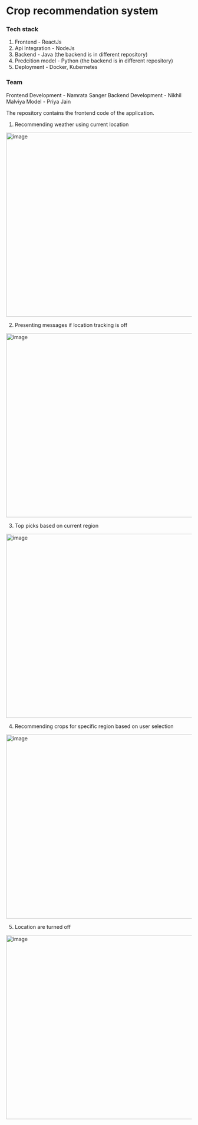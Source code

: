 # Crop recommendation system

### Tech stack
1. Frontend - ReactJs
2. Api Integration - NodeJs
3. Backend - Java (the backend is in different repository)
4. Predcition model - Python (the backend is in different repository)
5. Deployment - Docker, Kubernetes

### Team 
Frontend Development - Namrata Sanger
Backend Development - Nikhil Malviya
Model - Priya Jain

The repository contains the frontend code of the application. 

1. Recommending weather using current location
<img width="1200" height="500" alt="image" src="https://user-images.githubusercontent.com/35221403/192922716-c635f3bd-cb66-49c7-ac22-b61317b5c787.png">

2. Presenting messages if location tracking is off
<img width="1200" height="500" alt="image" src="https://user-images.githubusercontent.com/35221403/192922728-9fcfcc23-2c99-4f49-a90b-4f485066be01.png">

3. Top picks based on current region
<img width="1200" height="500" alt="image" src="https://user-images.githubusercontent.com/35221403/192923163-4e444af8-9ba3-4f97-bd7b-3f0e390a4c83.png">

4. Recommending crops for specific region based on user selection
<img width="1200" height="500" alt="image" src="https://user-images.githubusercontent.com/35221403/192923200-0f7a02b7-0872-44f7-b4d2-34b8bd35501a.png">

5. Location are turned off 
<img width="1200" height="500" alt="image" src="https://user-images.githubusercontent.com/35221403/192925606-4cc0ae17-ba63-4493-9785-5e82f89d0e3c.png">
